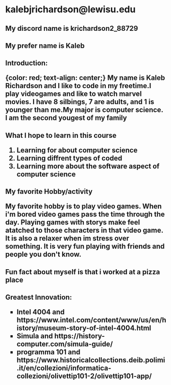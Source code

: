 <!DOCTYPE html>
<html>
<head>
    <title><b>Kaleb Richardson</b></title>
</head>
<body>
    <h1>kalebjrichardson@lewisu.edu</h1>
    <h2>My discord name is krichardson2_88729</h2>
    <h2>My prefer name is Kaleb</h2>
<h2>Introduction: 
<p>
{color: red;
text-align: center;}
My name is Kaleb Richardson and I like to code in my freetime.I play videogames and like to watch marvel movies. I have 8 silbings, 7 are adults, and 1 is younger than me.My major is computer science. I am the second yougest of my family</p>
</h2>
<h2>What I hope to learn in this course
<ol> 
    <li>Learning for about computer science</li>
    <li>Learning diffrent types of coded</li>
    <li>Learning more about the software aspect of computer science</li>
</h2>
<h2>My favorite Hobby/activity
<p>My favorite hobby is to play video games. When i'm bored video games pass the time through the day. Playing games with storys make feel atatched to those characters in that video game. It is also a relaxer when im stress over something. It is very fun playing with friends and people you don't know.</p>
</h2>
<h2> Fun fact about myself is that i worked at a pizza place </h2>

<h2>Greatest Innovation:
<ul style="list-style-type:square;">
<li>Intel 4004 and https://www.intel.com/content/www/us/en/history/museum-story-of-intel-4004.html</li>
<li>Simula and https://history-computer.com/simula-guide/</li>
<li>programma 101 and https://www.historicalcollections.deib.polimi.it/en/collezioni/informatica-collezioni/olivettip101-2/olivettip101-app/</li>
    
</ul>

</h2>
</body>
